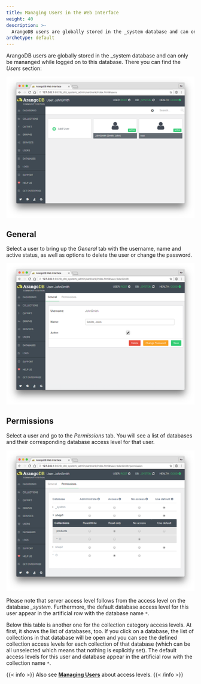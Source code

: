 ```yaml
---
title: Managing Users in the Web Interface
weight: 40
description: >-
  ArangoDB users are globally stored in the _system database and can only be mananged while logged on to this database
archetype: default
---
```

ArangoDB users are globally stored in the \_system database and can only be
mananged while logged on to this database. There you can find the *Users* section:

![Users](../../../../images/users.png)

## General

Select a user to bring up the *General* tab with the username, name and active
status, as well as options to delete the user or change the password.

![User General](../../../../images/userGeneral.png)

## Permissions

Select a user and go to the *Permissions* tab. You will see a list of databases
and their corresponding database access level for that user.

![User Permissions](../../../../images/userPermissions.png)

Please note that server access level follows from the access level on
the database *\_system*. Furthermore, the default database access level
for this user appear in the artificial row with the database name `*`.

Below this table is another one for the collection category access
levels. At first, it shows the list of databases, too. If you click on a
database, the list of collections in that database will be open and you
can see the defined collection access levels for each collection of that
database (which can be all unselected which means that nothing is
explicitly set). The default access levels for this user and database
appear in the artificial row with the collection name `*`.

{{< info >}}
Also see [**Managing Users**](../../../operations/administration/user-management/_index.md) about access levels.
{{< /info >}}
